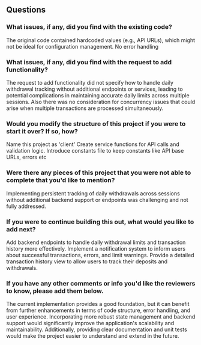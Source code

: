 ## Questions

### What issues, if any, did you find with the existing code?
The original code contained hardcoded values (e.g., API URLs), which might not be ideal for configuration management.
No error handling

### What issues, if any, did you find with the request to add functionality?
The request to add functionality did not specify how to handle daily withdrawal tracking without additional endpoints or services, leading to potential complications in maintaining accurate daily limits across multiple sessions. Also there was no consideration for concurrency issues that could arise when multiple transactions are processed simultaneously.

### Would you modify the structure of this project if you were to start it over? If so, how?
Name this project as 'client'
Create service functions for API calls and validation logic.
Introduce constants file to keep constants like API base URLs, errors etc

### Were there any pieces of this project that you were not able to complete that you'd like to mention?
Implementing persistent tracking of daily withdrawals across sessions without additional backend support or endpoints was challenging and not fully addressed.

### If you were to continue building this out, what would you like to add next?
Add backend endpoints to handle daily withdrawal limits and transaction history more effectively.
Implement a notification system to inform users about successful transactions, errors, and limit warnings.
Provide a detailed transaction history view to allow users to track their deposits and withdrawals.

### If you have any other comments or info you'd like the reviewers to know, please add them below.
The current implementation provides a good foundation, but it can benefit from further enhancements in terms of code structure, error handling, and user experience.  Incorporating more robust state management and backend support would significantly improve the application's scalability and maintainability. Additionally, providing clear documentation and unit tests would make the project easier to understand and extend in the future.